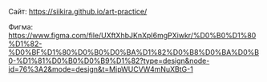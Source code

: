 Сайт: https://siikira.github.io/art-practice/

Фигма: https://www.figma.com/file/UXftXhbJKnXpI6mgPXiwkr/%D0%B0%D1%80%D1%82-%D0%BF%D1%80%D0%B0%D0%BA%D1%82%D0%B8%D0%BA%D0%B0-%D1%81%D0%B0%D0%B9%D1%82?type=design&node-id=76%3A2&mode=design&t=MipWUCVW4mNuXBtG-1
